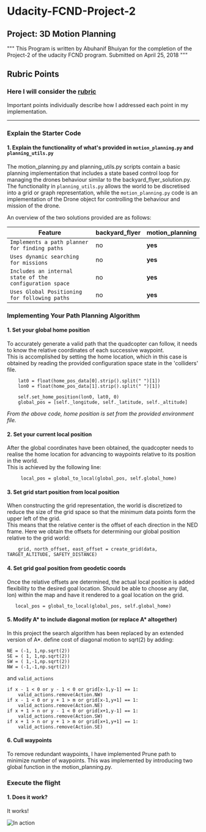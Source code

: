 # Udacity-FCND-Project-2

## Project: 3D Motion Planning

"""
This Program is written by Abuhanif Bhuiyan for the completion of the Project-2
of the udacity FCND program. Submitted on April 25, 2018
"""

## Rubric Points
### Here I will consider the [rubric](https://review.udacity.com/#!/rubrics/1534/view) 
Important points individually describe how I addressed each point in my implementation.

---

### Explain the Starter Code

#### 1. Explain the functionality of what's provided in `motion_planning.py` and `planning_utils.py`
The motion_planning.py and planning_utils.py scripts contain a basic planning implementation that includes a state based control loop for managing the drones behaviour similar
to the backyard_flyer_solution.py.  The functionality in `planning_utils.py` allows the world to be discretised into a grid or graph representation, 
while the `motion_planning.py` code is an implementation of the Drone object for controlling the behaviour and mission of the drone.

An overview of the two solutions provided are as follows:

Feature | backyard_flyer | motion_planning
--- | --- | ---
`Implements a path planner for finding paths` | no | **yes**
`Uses dynamic searching for missions` | no | **yes**
`Includes an internal state of the configuration space` | no | **yes**
`Uses Global Positioning for following paths` | no | **yes**

### Implementing Your Path Planning Algorithm

#### 1. Set your global home position
To accurately generate a valid path that the quadcopter can follow, it needs to know the relative coordinates of each successive waypoint.  
This is accomplished by setting the home location, which in this case is obtained by reading the provided configuration space state in the 'colliders' file.

``` 
    lat0 = float(home_pos_data[0].strip().split(" ")[1])
    lon0 = float(home_pos_data[1].strip().split(" ")[1])
    
    self.set_home_position(lon0, lat0, 0)
    global_pos = [self._longitude, self._latitude, self._altitude]
```
*From the above code, home position is set from the provided environment file.*

#### 2. Set your current local position
After the global coordinates have been obtained, the quadcopter needs to realise the home location for advancing to waypoints relative to its position in the world.  
This is achieved by the following line:

```
     local_pos = global_to_local(global_pos, self.global_home)
```

#### 3. Set grid start position from local position
When constructing the grid representation, the world is discretized to reduce the size of the grid space so that the minimum data points form the upper left of the grid.  
This means that the relative center is the offset of each direction in the NED frame.
Here we obtain the offsets for determining our global position relative to the grid world:
```
    grid, north_offset, east_offset = create_grid(data, TARGET_ALTITUDE, SAFETY_DISTANCE)

```

#### 4. Set grid goal position from geodetic coords
Once the relative offsets are determined, the actual local position is added flexibility to the desired goal location. 
Should be able to choose any (lat, lon) within the map and have it rendered to a goal location on the grid.

```
   local_pos = global_to_local(global_pos, self.global_home)
```

#### 5. Modify A* to include diagonal motion (or replace A* altogether)
In this project the search algorithm has been replaced by an extended version of A*.
define cost of diagonal motion to sqrt(2) by adding:

    NE = (-1, 1,np.sqrt(2))
    SE = ( 1, 1,np.sqrt(2))
    SW = ( 1,-1,np.sqrt(2))
    NW = (-1,-1,np.sqrt(2))

and `valid_actions`

    if x - 1 < 0 or y - 1 < 0 or grid[x-1,y-1] == 1:
        valid_actions.remove(Action.NW)
    if x - 1 < 0 or y + 1 > m or grid[x-1,y+1] == 1:
        valid_actions.remove(Action.NE)
    if x + 1 > n or y - 1 < 0 or grid[x+1,y-1] == 1:
        valid_actions.remove(Action.SW)
    if x + 1 > n or y + 1 > m or grid[x+1,y+1] == 1:
        valid_actions.remove(Action.SE)

#### 6. Cull waypoints 
To remove redundant waypoints, I have implemented Prune path to minimize number of waypoints.
This was implemented by introducing two global function in the motion_planning.py.

### Execute the flight
#### 1. Does it work?
It works!

![In action](/Images/in-action.png)



